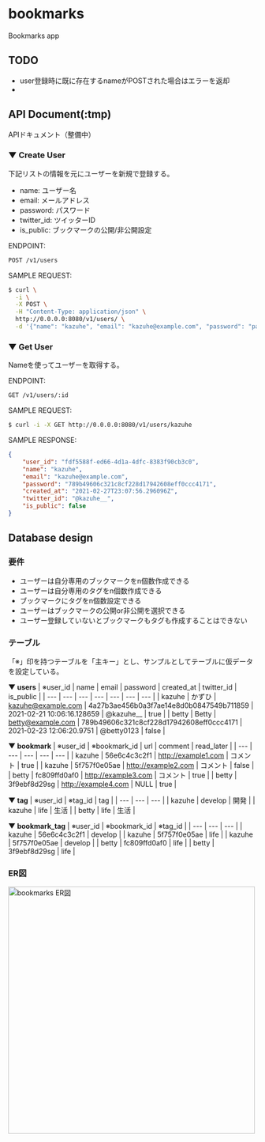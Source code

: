 # bookmarks
Bookmarks app

## TODO
- user登録時に既に存在するnameがPOSTされた場合はエラーを返却
- 

## API Document(:tmp)
APIドキュメント（整備中）

### ▼ Create User
下記リストの情報を元にユーザーを新規で登録する。
- name: ユーザー名
- email: メールアドレス
- password: パスワード
- twitter_id: ツイッターID
- is_public: ブックマークの公開/非公開設定

ENDPOINT:
```bash
POST /v1/users
```

SAMPLE REQUEST:
```bash
$ curl \
  -i \
  -X POST \
  -H "Content-Type: application/json" \
  http://0.0.0.0:8080/v1/users/ \
  -d '{"name": "kazuhe", "email": "kazuhe@example.com", "password": "pass1234", "twitter_id": "@kazuhe__", "is_public": "1"}'
```

### ▼ Get User
Nameを使ってユーザーを取得する。

ENDPOINT:
```bash
GET /v1/users/:id
```

SAMPLE REQUEST:
```bash
$ curl -i -X GET http://0.0.0.0:8080/v1/users/kazuhe
```

SAMPLE RESPONSE:
```json
{
	"user_id": "fdf5588f-ed66-4d1a-4dfc-8383f90cb3c0",
	"name": "kazuhe",
	"email": "kazuhe@example.com",
	"password": "789b49606c321c8cf228d17942608eff0ccc4171",
	"created_at": "2021-02-27T23:07:56.296096Z",
	"twitter_id": "@kazuhe__",
	"is_public": false
}
```

## Database design
### 要件
- ユーザーは自分専用のブックマークをn個数作成できる
- ユーザーは自分専用のタグをn個数作成できる
- ブックマークにタグをn個数設定できる
- ユーザーはブックマークの公開or非公開を選択できる
- ユーザー登録していないとブックマークもタグも作成することはできない

### テーブル
「※」印を持つテーブルを「主キー」とし、サンプルとしてテーブルに仮データを設定している。

__▼ users__
| ※user_id | name | email | password | created_at | twitter_id | is_public |
| --- | --- | --- | --- | --- | --- | --- |
| kazuhe | かずひ | kazuhe@example.com | 4a27b3ae456b0a3f7ae14e8d0b0847549b711859 | 2021-02-21 10:06:16.128659 | @kazuhe__ | true |
| betty | Betty | betty@example.com | 789b49606c321c8cf228d17942608eff0ccc4171 | 2021-02-23 12:06:20.9751 | @betty0123 | false |

__▼ bookmark__
| ※user_id | ※bookmark_id | url | comment | read_later |
| --- | --- | --- | --- | --- |
| kazuhe | 56e6c4c3c2f1 | http://example1.com | コメント | true |
| kazuhe | 5f757f0e05ae | http://example2.com | コメント | false |
| betty | fc809ffd0af0 | http://example3.com | コメント | true |
| betty | 3f9ebf8d29sg | http://example4.com | NULL | true |

__▼ tag__
| ※user_id | ※tag_id | tag |
| --- | --- | --- |
| kazuhe | develop | 開発 |
| kazuhe | life | 生活 |
| betty | life | 生活 |

__▼ bookmark_tag__
| ※user_id | ※bookmark_id | ※tag_id |
| --- | --- | --- |
| kazuhe | 56e6c4c3c2f1 | develop |
| kazuhe | 5f757f0e05ae | life |
| kazuhe | 5f757f0e05ae | develop |
| betty | fc809ffd0af0 | life |
| betty | 3f9ebf8d29sg | life |

### ER図
<img src="https://user-images.githubusercontent.com/57878514/109179839-a7136800-77cd-11eb-812f-56ef2fd8ee9d.png" width="500" alt="bookmarks ER図">
